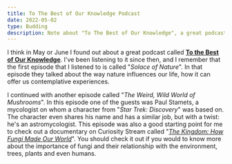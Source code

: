 ```yaml
---
title: To The Best of Our Knowledge Podcast
date: 2022-05-02
type: Budding
description: Note about "To The Best of Our Knowledge", a great podcast that covers a lot of subjects.
---
```


I think in May or June I found out about a great podcast called **[To the Best of Our Knowledge](https://www.ttbook.org/)**. I've been listening to it since then, and I remember that the first episode that I listened to is called "*Solace of Nature*". In that episode they talked about the way nature influences our life, how it can offer us contemplative experiences.


I continued with another episode called "*The Weird, Wild World of Mushrooms*". In this episode one of the guests was Paul Stamets, a mycologist on whom a character from "*Star Trek: Discovery*" was based on. The character even shares his name and has a similar job, but with a twist: he's an astromycologist. This episode was also a good starting point for me to check out a documentary on Curiosity Stream called "*[The Kingdom: How Fungi Made Our World](https://curiosity.tv/0ba3w75)*". You should check it out if you would to know more about the importance of fungi and their relationship with the environment, trees, plants and even humans.
